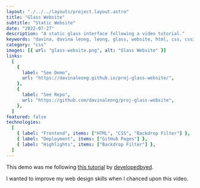 ```yaml
---
layout: "./../../layouts/project.layout.astro"
title: "Glass Website"
subtitle: "Static Website"
date: "2022-07-27"
description: "A static glass interface following a video tutorial."
keywords: "davina, davina leong, leong, glass, website, html, css, css3, html5"
category: "css"
images: [{ url: "glass-website.png", alt: "Glass Website" }]
links:
  [
    {
      label: "See Demo",
      url: "https://davinaleong.github.io/proj-glass-website/",
    },
    {
      label: "See Repo",
      url: "https://github.com/davinaleong/proj-glass-website",
    },
  ]
featured: false
technologies:
  [
    { label: "Frontend", items: ["HTML", "CSS", "Backdrop Filter"] },
    { label: "Deployment", items: ["GitHub Pages"] },
    { label: "Highlights", items: ["Backdrop Filter"] },
  ]
---
```


This demo was me following [this tutorial](https://www.youtube.com/watch?v=O7WbVj5apxU) by [developedbyed](https://www.youtube.com/@developedbyed).

I wanted to improve my web design skills when I chanced upon this video.
